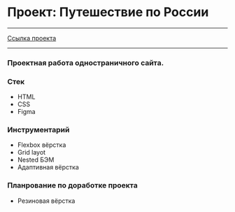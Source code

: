 # Проект: Путешествие по России

___

 [Ссылка проекта](https://leilasuleimanova.github.io/russian-travel/)

___

### Проектная работа одностраничного сайта.

### Стек
 + HTML
 + CSS
 + Figma

### Инструментарий
+ Flexbox вёрстка
+ Grid layot
+ Nested БЭМ
+ Адаптивная вёрстка

### Планрование по доработке проекта
+ Резиновая вёрстка

